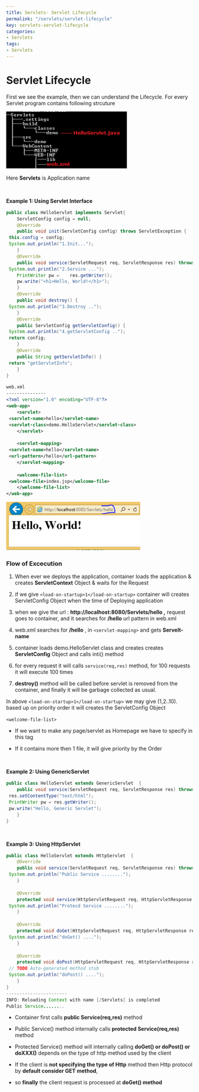 ```yaml
---
title: Servlets- Servlet Lifecycle
permalink: "/servlets/servlet-lifecycle"
key: servlets-servlet-lifecycle
categories:
- Servlets
tags:
- Servlets
---
```


Servlet Lifecycle
===================

First we see the example, then we can understand the Lifecycle. For every
Servlet program contains following strcuture

![C:\\Users\\kaveti_S\\Desktop\\tmp.png](media/6a6564b166363987c942252dfec5976d.png)

Here **Servlets** is Application name

<br>


**Example 1: Using Servlet Interface**
```java
public class HelloServlet implements Servlet{
	ServletConfig config = null;
	@Override
	public void init(ServletConfig config) throws ServletException {
 this.config = config;
 System.out.println("1.Init...");
	}
	@Override
	public void service(ServletRequest req, ServletResponse res) throws ServletException, IOException {
 System.out.println("2.Service ...");
	PrintWriter pw =	res.getWriter();
	pw.write("<h1>Hello, World!</h1>");
	}
	@Override
	public void destroy() {
 System.out.println("3.Destroy ..");
	}
	@Override
	public ServletConfig getServletConfig() {
 System.out.println("4.getServletConfig ..");
 return config;
	}
	@Override
	public String getServletInfo() {
 return "getServletInfo";
	}
}
```


```xml
web.xml
---------------
<?xml version="1.0" encoding="UTF-8"?>
<web-app>
	<servlet>
 <servlet-name>hello</servlet-name>
 <servlet-class>demo.HelloServlet</servlet-class>
	</servlet>

	<servlet-mapping>
 <servlet-name>hello</servlet-name>
 <url-pattern>/hello</url-pattern>
	</servlet-mapping>

	<welcome-file-list>
 <welcome-file>index.jsp</welcome-file>
	</welcome-file-list>	 
</web-app>
```
![](media/bd8bb58721edac475d734cfb391c4a6f.png)



### Flow of Excecution

1.  When ever we deploys the application, container loads the application &
    creates **ServletContext** Object & waits for the Request

2.  if we give  `<load-on-startup>1</load-on-startup>`  container will
    creates ServletConfig Object when the time of Deploying application

3.  when we give the url : **http://localhost:8080/Servlets/hello ,** request
    goes to container, and it searches for **/hello** url pattern in web.xml

4.  web.xml searches for **/hello** , in `<servlet-mapping>` and gets
    **Servelt-name**

5.  container loads demo.HelloServlet class and creates creates
    **ServletConfig** Object and calls inti() method

6.  for every request it will calls  `service(req,res)`  method, for 100
    requests it will execute 100 times

7.  **destroy()** method will be called before servlet is removed from the
    container, and finally it will be garbage collected as usual.

In above `<load-on-startup>1</load-on-startup>` we may give (1,2..10).
based up on priority order it will creates the ServletConfig Object

` <welcome-file-list> `

-   If we want to make any page/servlet as Homepage we have to specify in this
    tag

-   If it contains more then 1 file, it will give priority by the Order


<br>


**Example 2: Using GenericServlet**
```java
public class HelloServlet extends GenericServlet  {
	public void service(ServletRequest req, ServletResponse res) throws ServletException, IOException {
 res.setContentType("text/html");
 PrintWriter pw = res.getWriter();
 pw.write("Hello, Generic Servlet"); 
	}
}
```

<br>

**Example 3: Using HttpServlet**
```java
public class HelloServlet extends HttpServlet  {	
	@Override
	public void service(ServletRequest req, ServletResponse res) throws ServletException, IOException {
 System.out.println("Public Service ........");
	}
	
	@Override
	protected void service(HttpServletRequest req, HttpServletResponse res) throws ServletException, IOException {
 System.out.println("Protecd Service ........");
	}
	
	@Override
	protected void doGet(HttpServletRequest req, HttpServletResponse resp) throws ServletException, IOException {
 System.out.println("doGet() ....");
	}
	
	@Override
	protected void doPost(HttpServletRequest req, HttpServletResponse resp) throws ServletException, IOException {
 // TODO Auto-generated method stub
 System.out.println("doPost() ....");
	}
}
-----------------------
INFO: Reloading Context with name [/Servlets] is completed
Public Service........
```


-   Container first calls **public Service(req,res)** method

-   Public Service() method internally calls **protected Service(req,res)**
    method

-   Protected Service() method will internally calling **doGet() or doPost() or
    doXXX()** depends on the type of http method used by the client

-   If the client is **not specifying the type of Http** method then Http
    protocol by **default consider GET method**,

-   so **finally** the client request is processed at **doGet() method**
